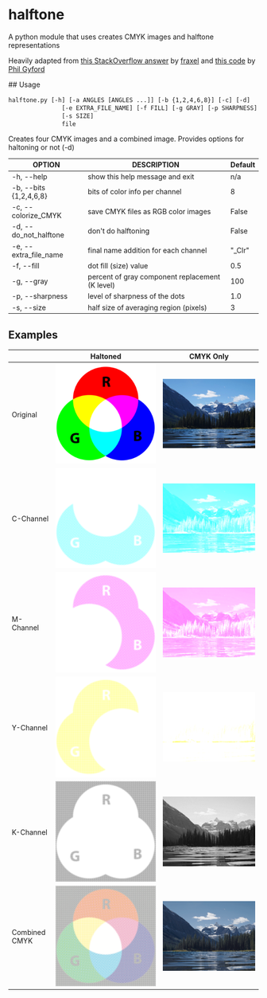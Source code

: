 # halftone

A python module that uses creates CMYK images and halftone representations

Heavily adapted from [this StackOverflow answer][so] by [fraxel][fr] and [this code][gh] by [Phil Gyford][pg]

[pil]: http://www.pythonware.com/products/pil/
[so]: http://stackoverflow.com/questions/10572274/halftone-images-in-python/10575940#10575940
[fr]: http://stackoverflow.com/users/1175101/fraxel
[gh]: https://github.com/philgyford/python-halftone
[pg]: https://github.com/philgyford

## Usage

    halftone.py [-h] [-a ANGLES [ANGLES ...]] [-b {1,2,4,6,8}] [-c] [-d]
                   [-e EXTRA_FILE_NAME] [-f FILL] [-g GRAY] [-p SHARPNESS]
                   [-s SIZE]
                   file

Creates four CMYK images and a combined image.  Provides options for haltoning or not (-d)

| OPTION 				 | DESCRIPTION                                     | Default | 
| ---------------------- | ----------------------------------------------- | ------- | 
| -h, --help             | show this help message and exit                 | n/a     | 
| -b, --bits {1,2,4,6,8} | bits of color info per channel                  | 8       | 
| -c, --colorize_CMYK    | save CMYK files as RGB color images             | False   | 
| -d, --do_not_halftone	 | don't do halftoning                             | False   | 
| -e, --extra_file_name  | final name addition for each channel            | "_Clr"  | 
| -f, --fill  			 | dot fill (size) value                           | 0.5     | 
| -g, --gray  			 | percent of gray component replacement (K level) | 100     | 
| -p, --sharpness  		 | level of sharpness of the dots                  | 1.0     | 
| -s, --size  			 | half size of averaging region (pixels)          | 3       | 

## Examples

|               | Haltoned                           | CMYK Only                            | 
| ------------- | :--------------------------------: | :----------------------------------: | 
| Original      | ![Original Image](./pics/RGB.png)  | ![Original Image](./pics/Banff.jpg)  | 
| C-Channel     | ![C Image](./pics/RGB_Clr0.png)    | ![C Image](./pics/banff_Clr0.png)    |
| M-Channel     | ![M Image](./pics/RGB_Clr1.png)    | ![M Image](./pics/banff_Clr1.png)    |
| Y-Channel     | ![Y Image](./pics/RGB_Clr2.png)    | ![Y Image](./pics/banff_Clr2.png)    |
| K-Channel     | ![K Image](./pics/RGB_Clr3.png)    | ![K Image](./pics/banff_Clr3.png)    |
| Combined CMYK | ![CMYK Image](./pics/RGB_CMYK.png) | ![CMYK Image](./pics/banff_CMYK.png) |

